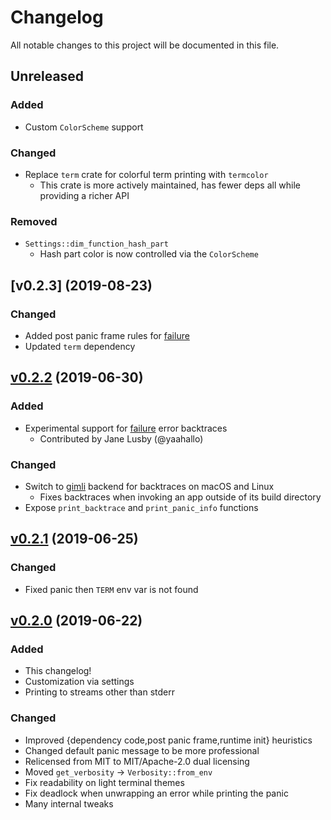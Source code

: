 # Changelog
All notable changes to this project will be documented in this file.

## Unreleased

### Added
- Custom `ColorScheme` support

### Changed
- Replace `term` crate for colorful term printing with `termcolor`
  - This crate is more actively maintained, has fewer deps all
    while providing a richer API

### Removed
- `Settings::dim_function_hash_part`
  - Hash part color is now controlled via the `ColorScheme`

## [v0.2.3] (2019-08-23)

### Changed
- Added post panic frame rules for [failure]
- Updated `term` dependency

## [v0.2.2] (2019-06-30)

### Added
- Experimental support for [failure] error backtraces
    - Contributed by Jane Lusby (@yaahallo)

### Changed
- Switch to [gimli] backend for backtraces on macOS and Linux
    - Fixes backtraces when invoking an app outside of its build directory
- Expose `print_backtrace` and `print_panic_info` functions

## [v0.2.1] (2019-06-25)

### Changed
- Fixed panic then `TERM` env var is not found

## [v0.2.0] (2019-06-22)

### Added
- This changelog!
- Customization via settings
- Printing to streams other than stderr

### Changed
- Improved {dependency code,post panic frame,runtime init} heuristics
- Changed default panic message to be more professional
- Relicensed from MIT to MIT/Apache-2.0 dual licensing
- Moved `get_verbosity` -> `Verbosity::from_env`
- Fix readability on light terminal themes
- Fix deadlock when unwrapping an error while printing the panic
- Many internal tweaks

[failure]: https://github.com/rust-lang-nursery/failure
[gimli]: https://github.com/gimli-rs/gimli

[v0.2.0]: https://github.com/athre0z/color-backtrace/releases/tag/v0.2.0
[v0.2.1]: https://github.com/athre0z/color-backtrace/releases/tag/v0.2.1
[v0.2.2]: https://github.com/athre0z/color-backtrace/releases/tag/v0.2.2